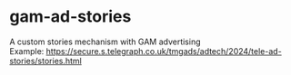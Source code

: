 # gam-ad-stories
 A custom stories mechanism with GAM advertising  
 Example: https://secure.s.telegraph.co.uk/tmgads/adtech/2024/tele-ad-stories/stories.html
